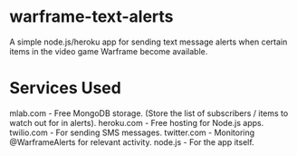 # warframe-text-alerts

A simple node.js/heroku app for sending text message alerts when certain items in the video game Warframe become available.

# Services Used

mlab.com - Free MongoDB storage. (Store the list of subscribers / items to watch out for in alerts).
heroku.com - Free hosting for Node.js apps.
twilio.com - For sending SMS messages.
twitter.com - Monitoring @WarframeAlerts for relevant activity.
node.js - For the app itself.
